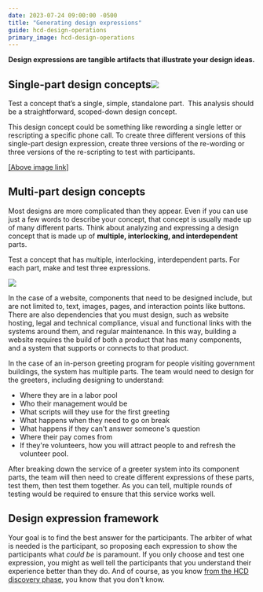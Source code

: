 ```yaml
---
date: 2023-07-24 09:00:00 -0500
title: "Generating design expressions"
guide: hcd-design-operations
primary_image: hcd-design-operations
---
```


**Design expressions are tangible artifacts that illustrate your design ideas.**


## Single-part design concepts![](https://lh3.googleusercontent.com/zI6Xc8G99o9BJ4yVJdO-M1zuOcDGZwEuJhlIqE0kLkKrAJgj7WtaTZ4eu4YINxX-6lMgRAnB7033kVn--lIC_-DhhsmS7OKKv4CspYr25wBF6DPqckcgY13IVDgFVK8mjnnLji9DmsPya22N_lXvmMY)

Test a concept that’s a single, simple, standalone part.  This analysis should be a straightforward, scoped-down design concept.

This design concept could be something like rewording a single letter or rescripting a specific phone call. To create three different versions of this single-part design expression, create three versions of the re-wording or three versions of the re-scripting to test with participants.

[\[Above image link\]](https://github.com/anatecture/HCD-Design-Operations-Guide/blob/master/img/illo-single_concept-no-title-01.svg)


## Multi-part design concepts

Most designs are more complicated than they appear. Even if you can use just a few words to describe your concept, that concept is usually made up of many different parts. Think about analyzing and expressing a design concept that is made up of **multiple, interlocking, and interdependent** parts.

Test a concept that has multiple, interlocking, interdependent parts. For each part, make and test three expressions. 

[![](https://lh4.googleusercontent.com/RBmd2iRqSr-QcBHUK8t615HW8wByTNow3AKhE9qvjgoha45oGiYAY9C4KyFn0lnKdLTz_agR575MhdI1FybsoXXC1dJmEH_uoOtYS6fdtaldrNI5axvezgzjru5XOoBb8oVuKrgRqv_6eLFvmSMktjw)](https://github.com/anatecture/HCD-Design-Operations-Guide/blob/master/img/illo-multi-part-concept-no-title-01.svg)

In the case of a website, components that need to be designed include, but are not limited to, text, images, pages, and interaction points like buttons. There are also dependencies that you must design, such as website hosting, legal and technical compliance, visual and functional links with the systems around them, and regular maintenance. In this way, building a website requires the build of both a product that has many components, and a system that supports or connects to that product.

In the case of an in-person greeting program for people visiting government buildings, the system has multiple parts. The team would need to design for the greeters, including designing to understand:

- Where they are in a labor pool
- Who their management would be
- What scripts will they use for the first greeting
- What happens when they need to go on break
- What happens if they can't answer someone's question
- Where their pay comes from
- If they're volunteers, how you will attract people to and refresh the volunteer pool.

After breaking down the service of a greeter system into its component parts, the team will then need to create different expressions of these parts, test them, then test them together. As you can tell, multiple rounds of testing would be required to ensure that this service works well.


## Design expression framework

Your goal is to find the best answer for the participants. The arbiter of what is needed is the participant, so proposing each expression to show the participants what _could be_ is paramount. If you only choose and test one expression, you might as well tell the participants that you understand their experience better than they do. And of course, as you know [from the HCD discovery phase](http://link), you know that you don't know.
